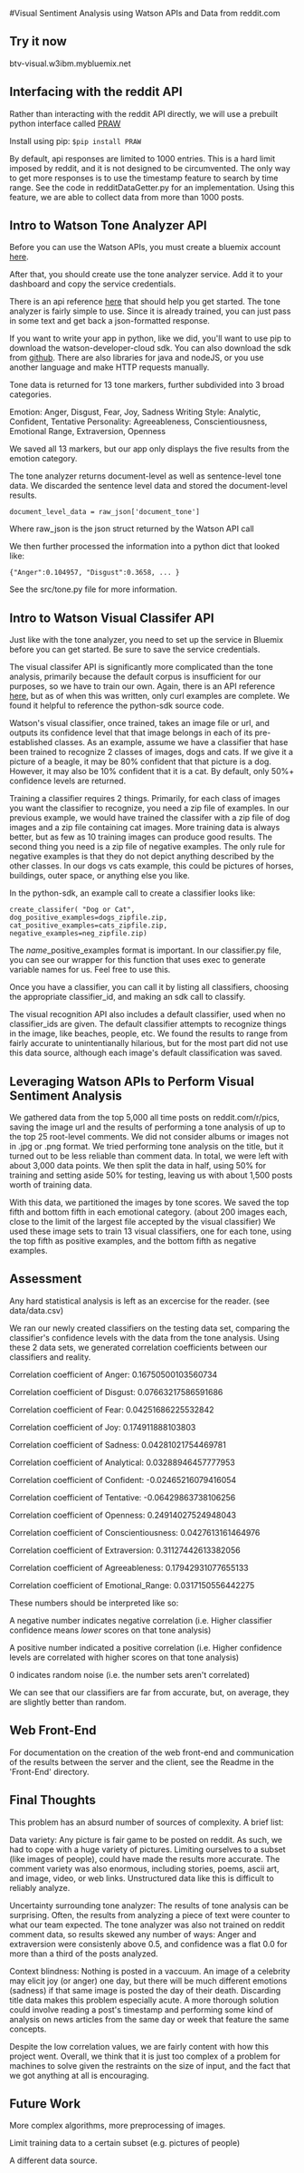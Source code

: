 #Visual Sentiment Analysis using Watson APIs and Data from reddit.com

Try it now
----------
btv-visual.w3ibm.mybluemix.net

Interfacing with the reddit API
-------------------------------

Rather than interacting with the reddit API directly, we will use a prebuilt python interface called [PRAW](https://github.com/praw-dev/praw)

Install using pip:
`$pip install PRAW`

By default, api responses are limited to 1000 entries. This is a hard limit imposed by reddit, and it is not designed to be circumvented. The only way to get more responses is to use the timestamp feature to search by time range. See the code in redditDataGetter.py for an implementation. Using this feature, we are able to collect data from more than 1000 posts.

Intro to Watson Tone Analyzer API
---------------------------------

Before you can use the Watson APIs, you must create a bluemix account [here](http://www.ibm.com/cloud-computing/bluemix/).

After that, you should create use the tone analyzer service. Add it to your dashboard and copy the service credentials.

There is an api reference [here](http://www.ibm.com/smarterplanet/us/en/ibmwatson/developercloud/tone-analyzer/api/v3/?python#) that should help you get started. The tone analyzer is fairly simple to use. Since it is already trained, you can just pass in some text and get back a json-formatted response.

If you want to write your app in python, like we did, you'll want to use pip to download the watson-developer-cloud sdk. You can also download the sdk from [github](https://github.com/watson-developer-cloud/python-sdk). There are also libraries for java and nodeJS, or you use another language and make HTTP requests manually.

Tone data is returned for 13 tone markers, further subdivided into 3 broad categories.

Emotion: Anger, Disgust, Fear, Joy, Sadness
Writing Style: Analytic, Confident, Tentative
Personality: Agreeableness, Conscientiousness, Emotional Range, Extraversion, Openness

We saved all 13 markers, but our app only displays the five results from the emotion category.

The tone analyzer returns document-level as well as sentence-level tone data. We discarded the sentence level data and stored the document-level results.

`document_level_data = raw_json['document_tone']`

Where raw_json is the json struct returned by the Watson API call

We then further processed the information into a python dict that looked like:

`{"Anger":0.104957, "Disgust":0.3658, ... }`

See the src/tone.py file for more information.


Intro to Watson Visual Classifer API
------------------------------------

Just like with the tone analyzer, you need to set up the service in Bluemix before you can get started. Be sure to save the service credentials.

The visual classifer API is significantly more complicated than the tone analysis, primarily because the default corpus is insufficient for our purposes, so we have to train our own. Again, there is an API reference [here](https://www.ibm.com/smarterplanet/us/en/ibmwatson/developercloud/visual-recognition/api/v3/), but as of when this was written, only curl examples are complete. We found it helpful to reference the python-sdk source code.

Watson's visual classifier, once trained, takes an image file or url, and outputs its confidence level that that image belongs in each of its pre-established classes. As an example, assume we have a classifier that hase been trained to recognize 2 classes of images, dogs and cats. If we give it a picture of a beagle, it may be 80% confident that that picture is a dog. However, it may also be 10% confident that it is a cat. By default, only 50%+ confidence levels are returned.

Training a classifier requires 2 things. Primarily, for each class of images you want the classifier to recognize, you need a zip file of examples. In our previous example, we would have trained the classifer with a zip file of dog images and a zip file containing cat images. More training data is always better, but as few as 10 training images can produce good results. The second thing you need is a zip file of negative examples. The only rule for negative examples is that they do not depict anything described by the other classes. In our dogs vs cats example, this could be pictures of horses, buildings, outer space, or anything else you like.

In the python-sdk, an example call to create a classifier looks like:

`create_classifer( "Dog or Cat", dog_positive_examples=dogs_zipfile.zip, cat_positive_examples=cats_zipfile.zip, negative_examples=neg_zipfile.zip)`

The *name*_positive_examples format is important. In our classifier.py file, you can see our wrapper for this function that uses exec to generate variable names for us. Feel free to use this.

Once you have a classifier, you can call it by listing all classifiers, choosing the appropriate classifier_id, and making an sdk call to classify.

The visual recognition API also includes a default classifier, used when no classifier_ids are given. The default classifier attempts to recognize things in the image, like beaches, people, etc. We found the results to range from fairly accurate to unintentianally hilarious, but for the most part did not use this data source, although each image's default classification was saved.

Leveraging Watson APIs to Perform Visual Sentiment Analysis
-----------------------------------------------------------
We gathered data from the top 5,000 all time posts on reddit.com/r/pics, saving the image url and the results of performing a tone analysis of up to the top 25 root-level comments. We did not consider albums or images not in .jpg or .png format. We tried performing tone analysis on the title, but it turned out to be less reliable than comment data. In total, we were left with about 3,000 data points. We then split the data in half, using 50% for training and setting aside 50% for testing, leaving us with about 1,500 posts worth of training data.

With this data, we partitioned the images by tone scores. We saved the top fifth and bottom fifth in each emotional category. (about 200 images each, close to the limit of the largest file accepted by the visual classifier) We used these image sets to train 13 visual classifiers, one for each tone, using the top fifth as positive examples, and the bottom fifth as negative examples.

Assessment
---------
Any hard statistical analysis is left as an excercise for the reader. (see data/data.csv)

We ran our newly created classifiers on the testing data set, comparing the classifier's confidence levels with the data from the tone analysis. Using these 2 data sets, we generated correlation coefficients between our classifiers and reality.

Correlation coefficient of Anger: 0.16750500103560734

Correlation coefficient of Disgust: 0.07663217586591686

Correlation coefficient of Fear: 0.04251686225532842

Correlation coefficient of Joy: 0.174911888103803

Correlation coefficient of Sadness: 0.04281021754469781

Correlation coefficient of Analytical: 0.03288946457777953

Correlation coefficient of Confident: -0.02465216079416054

Correlation coefficient of Tentative: -0.06429863738106256

Correlation coefficient of Openness: 0.24914027524948043

Correlation coefficient of Conscientiousness: 0.0427613161464976

Correlation coefficient of Extraversion: 0.31127442613382056

Correlation coefficient of Agreeableness: 0.17942931077655133

Correlation coefficient of Emotional_Range: 0.0317150556442275

These numbers should be interpreted like so: 

A negative number indicates negative correlation (i.e. Higher classifier confidence means *lower* scores on that tone analysis)

A positive number indicated a positive correlation (i.e. Higher confidence levels are correlated with higher scores on that tone analysis)

0 indicates random noise (i.e. the number sets aren't correlated)

We can see that our classifiers are far from accurate, but, on average, they are slightly better than random.

Web Front-End
--------------
For documentation on the creation of the web front-end and communication of the results between the server and the client, see the Readme in the 'Front-End' directory.


Final Thoughts
--------------

This problem has an absurd number of sources of complexity. A brief list:

Data variety: Any picture is fair game to be posted on reddit. As such, we had to cope with a huge variety of pictures. Limiting ourselves to a subset (like images of people), could have made the results more accurate. The comment variety was also enormous, including stories, poems, ascii art, and image, video, or web links. Unstructured data like this is difficult to reliably analyze.

Uncertainty surrounding tone analyzer: The results of tone analysis can be surprising. Often, the results from analyzing a piece of text were counter to what our team expected. The tone analyzer was also not trained on reddit comment data, so results skewed any number of ways: Anger and extraversion were consistenly above 0.5, and confidence was a flat 0.0 for more than a third of the posts analyzed.

Context blindness: Nothing is posted in a vaccuum. An image of a celebrity may elicit joy (or anger) one day, but there will be much different emotions (sadness) if that same image is posted the day of their death. Discarding title data makes this problem especially acute. A more thorough solution could involve reading a post's timestamp and performing some kind of analysis on news articles from the same day or week that feature the same concepts.

Despite the low correlation values, we are fairly content with how this project went. Overall, we think that it is just too complex of a problem for machines to solve given the restraints on the size of input, and the fact that we got anything at all is encouraging.

Future Work
-----------

More complex algorithms, more preprocessing of images.

Limit training data to a certain subset (e.g. pictures of people)

A different data source.
